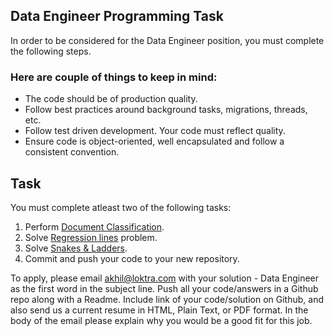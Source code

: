 ## Data Engineer Programming Task

In order to be considered for the Data Engineer position, you must complete the following steps. 


### Here are couple of things to keep in mind:

* The code should be of production quality.
* Follow best practices around background tasks, migrations, threads, etc.
* Follow test driven development. Your code must reflect quality.
* Ensure code is object-oriented, well encapsulated and follow a consistent convention.


## Task

You must complete atleast two of the following tasks:

1. Perform [Document Classification](/Document%20Classification.md).
2. Solve [Regression lines](/Regression%20lines.md) problem.
3. Solve [Snakes & Ladders](/Snakes%20&%20Ladders.md).
4. Commit and push your code to your new repository.

To apply, please email akhil@loktra.com with your solution - Data Engineer as the first word in the subject line. Push all your code/answers in a Github repo along with a Readme. Include link of your code/solution on Github, and also send us a current resume in HTML, Plain Text, or PDF format. In the body of the email please explain why you would be a good fit for this job.
